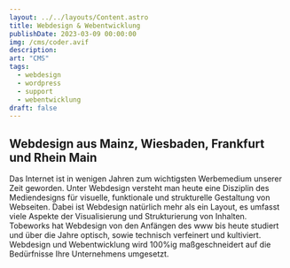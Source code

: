 ```yaml
---
layout: ../../layouts/Content.astro
title: Webdesign & Webentwicklung
publishDate: 2023-03-09 00:00:00
img: /cms/coder.avif
description:
art: "CMS" 
tags:
  - webdesign
  - wordpress
  - support
  - webentwicklung
draft: false 
---
```

## Webdesign aus Mainz, Wiesbaden, Frankfurt und Rhein Main
Das Internet ist in wenigen Jahren zum wichtigsten Werbemedium unserer
Zeit geworden. Unter Webdesign versteht man heute eine Disziplin des
Mediendesigns für visuelle, funktionale und strukturelle Gestaltung von
Webseiten. Dabei ist Webdesign natürlich mehr als ein Layout, es umfasst
viele Aspekte der Visualisierung und Strukturierung von Inhalten.
Tobeworks hat Webdesign von den Anfängen des www bis heute studiert und
über die Jahre optisch, sowie technisch verfeinert und kultiviert.
Webdesign und Webentwicklung wird 100%ig maßgeschneidert auf die
Bedürfnisse Ihre Unternehmens umgesetzt.
